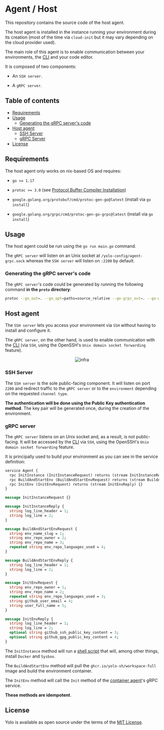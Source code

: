 # Agent / Host

This repository contains the source code of the host agent. 

The host agent is installed in the instance running your environment during its creation (most of the time via `cloud-init` but it may vary depending on the cloud provider used).

The main role of this agent is to enable communication between your environments, the [CLI](https://github.com/yolo-sh/cli) and your code editor.

It is composed of two components: 

 - An `SSH server`.

 - A `gRPC server`.

## Table of contents
- [Requirements](#requirements)
- [Usage](#usage)
  - [Generating the gRPC server's code](#generating-the-grpc-servers-code)
- [Host agent](#host-agent)
  - [SSH Server](#ssh-server)
  - [gRPC Server](#grpc-server)
- [License](#license)

## Requirements

The host agent only works on nix-based OS and requires:

  - `go >= 1.17`

  - `protoc >= 3.0` (see [Protocol Buffer Compiler Installation](https://grpc.io/docs/protoc-installation/))
  
  - `google.golang.org/protobuf/cmd/protoc-gen-go@latest` (install via `go install`)
  
  - `google.golang.org/grpc/cmd/protoc-gen-go-grpc@latest` (install via `go install`)

## Usage

The host agent could be run using the `go run main.go` command. 

The `gRPC server` will listen on an Unix socket at `/yolo-config/agent-grpc.sock` whereas the `SSH server` will listen on `:2200` by default.

### Generating the gRPC server's code

The `gRPC server`'s code could be generated by running the following command **in the `proto` directory**:

```bash
protoc --go_out=. --go_opt=paths=source_relative --go-grpc_out=. --go-grpc_opt=paths=source_relative agent.proto 
```

## Host agent

The `SSH server` lets you access your environment via `SSH` without having to install and configure it. 

The `gRPC server`, on the other hand, is used to enable communication with the [CLI](https://github.com/yolo-sh/cli) (via `SSH`, using the OpenSSH's `Unix domain socket forwarding` feature).

<p align="center">
  <img src="https://user-images.githubusercontent.com/1233275/187863602-775b14db-f88d-4bfd-9b0b-c543643d020e.png" alt="infra" />
</p>

### SSH Server

The `SSH server` is the sole public-facing component. It will listen on port `2200` and redirect traffic to the `gRPC server` or to the `environment` depending on the requested `channel type`.

**The authentication will be done using the Public Key authentication method**. The key pair will be generated once, during the creation of the environment.

### gRPC server

The `gRPC server` listens on an Unix socket and, as a result, is not public-facing. It will be accessed by the [CLI](https://github.com/yolo-sh/cli) via `SSH`, using the OpenSSH's `Unix domain socket forwarding` feature.

It is principally used to build your environment as you can see in the service definition:

```proto
service Agent {
  rpc InitInstance (InitInstanceRequest) returns (stream InitInstanceReply) {}
  rpc BuildAndStartEnv (BuildAndStartEnvRequest) returns (stream BuildAndStartEnvReply) {}
  rpc InitEnv (InitEnvRequest) returns (stream InitEnvReply) {}
}

message InitInstanceRequest {}

message InitInstanceReply {
  string log_line_header = 1;
  string log_line = 2;
}

message BuildAndStartEnvRequest {
  string env_name_slug = 1;
  string env_repo_owner = 2;
  string env_repo_name = 3;
  repeated string env_repo_languages_used = 4;
}

message BuildAndStartEnvReply {
  string log_line_header = 1;
  string log_line = 2;
}

message InitEnvRequest {
  string env_repo_owner = 1;
  string env_repo_name = 2;
  repeated string env_repo_languages_used = 3;
  string github_user_email = 4;
  string user_full_name = 5;
}

message InitEnvReply {
  string log_line_header = 1;
  string log_line = 2;
  optional string github_ssh_public_key_content = 3;
  optional string github_gpg_public_key_content = 4;
}

```

The `InitInstance` method will run a [shell script](https://github.com/yolo-sh/agent/blob/main/internal/grpcserver/init_instance.sh) that will, among other things, install `Docker` and `Sysbox`.

The `BuildAndStartEnv` method will pull the `ghcr.io/yolo-sh/workspace-full` image and build the environment container.

The `InitEnv` method will call the `Init` method of the [container agent](https://github.com/yolo-sh/agent-container)'s gRPC service.

**These methods are idempotent**.

## License

Yolo is available as open source under the terms of the [MIT License](http://opensource.org/licenses/MIT).
